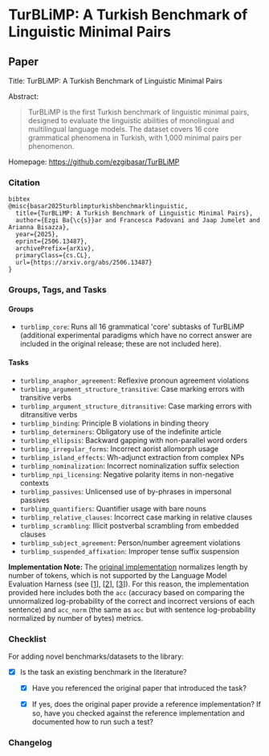 # TurBLiMP: A Turkish Benchmark of Linguistic Minimal Pairs

## Paper

Title: TurBLiMP: A Turkish Benchmark of Linguistic Minimal Pairs

Abstract:

> TurBLiMP is the first Turkish benchmark of linguistic minimal pairs, designed to evaluate the linguistic abilities of monolingual and multilingual language models. The dataset covers 16 core grammatical phenomena in Turkish, with 1,000 minimal pairs per phenomenon.

Homepage: https://github.com/ezgibasar/TurBLiMP

### Citation

```
bibtex
@misc{basar2025turblimpturkishbenchmarklinguistic,
  title={TurBLiMP: A Turkish Benchmark of Linguistic Minimal Pairs},
  author={Ezgi Ba{\c{s}}ar and Francesca Padovani and Jaap Jumelet and Arianna Bisazza},
  year={2025},
  eprint={2506.13487},
  archivePrefix={arXiv},
  primaryClass={cs.CL},
  url={https://arxiv.org/abs/2506.13487}
}
```

### Groups, Tags, and Tasks

#### Groups

* `turblimp_core`: Runs all 16 grammatical 'core' subtasks of TurBLiMP (additional experimental paradigms which have no correct answer are included in the original release; these are not included here).

#### Tasks

* `turblimp_anaphor_agreement`: Reflexive pronoun agreement violations
* `turblimp_argument_structure_transitive`: Case marking errors with transitive verbs
* `turblimp_argument_structure_ditransitive`: Case marking errors with ditransitive verbs
* `turblimp_binding`: Principle B violations in binding theory
* `turblimp_determiners`: Obligatory use of the indefinite article
* `turblimp_ellipsis`: Backward gapping with non-parallel word orders
* `turblimp_irregular_forms`: Incorrect aorist allomorph usage
* `turblimp_island_effects`: Wh-adjunct extraction from complex NPs
* `turblimp_nominalization`: Incorrect nominalization suffix selection
* `turblimp_npi_licensing`: Negative polarity items in non-negative contexts
* `turblimp_passives`: Unlicensed use of by-phrases in impersonal passives
* `turblimp_quantifiers`: Quantifier usage with bare nouns
* `turblimp_relative_clauses`: Incorrect case marking in relative clauses
* `turblimp_scrambling`: Illicit postverbal scrambling from embedded clauses
* `turblimp_subject_agreement`: Person/number agreement violations
* `turblimp_suspended_affixation`: Improper tense suffix suspension

**Implementation Note:**  The [original implementation](https://github.com/ezgibasar/TurBLiMP) normalizes length by number of tokens, which is not supported by the Language Model Evaluation Harness (see [[1](https://blog.eleuther.ai/multiple-choice-normalization/)], [[2](https://github.com/EleutherAI/lm-evaluation-harness/blob/main/docs/task_guide.md)], [[3](https://github.com/EleutherAI/lm-evaluation-harness/issues/1396)]). For this reason, the implementation provided here includes both the `acc` (accuracy based on comparing the unnormalized log-probability of the correct and incorrect versions of each sentence) and `acc_norm` (the same as `acc` but with sentence log-probability normalized by number of bytes) metrics.


### Checklist

For adding novel benchmarks/datasets to the library:

* [x] Is the task an existing benchmark in the literature?
  * [x] Have you referenced the original paper that introduced the task?
  * [x] If yes, does the original paper provide a reference implementation? If so, have you checked against the reference implementation and documented how to run such a test?


### Changelog
